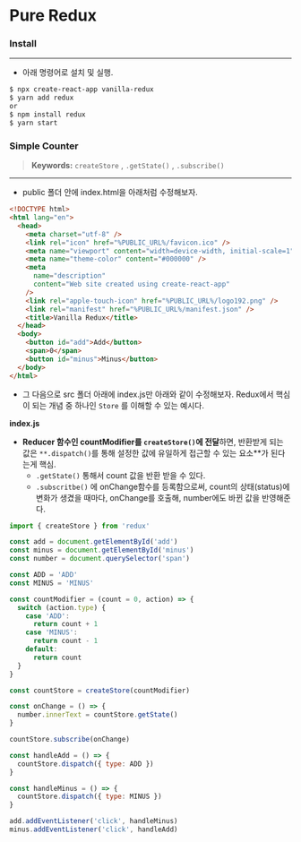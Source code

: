 # Pure Redux

### Install

---

- 아래 명령어로 설치 및 실행.

```bash
$ npx create-react-app vanilla-redux
$ yarn add redux
or
$ npm install redux
$ yarn start
```

### Simple Counter

> **Keywords:** `createStore` , `.getState()` , `.subscribe()`

---

- public 폴더 안에 index.html을 아래처럼 수정해보자.

```html
<!DOCTYPE html>
<html lang="en">
  <head>
    <meta charset="utf-8" />
    <link rel="icon" href="%PUBLIC_URL%/favicon.ico" />
    <meta name="viewport" content="width=device-width, initial-scale=1" />
    <meta name="theme-color" content="#000000" />
    <meta
      name="description"
      content="Web site created using create-react-app"
    />
    <link rel="apple-touch-icon" href="%PUBLIC_URL%/logo192.png" />
    <link rel="manifest" href="%PUBLIC_URL%/manifest.json" />
    <title>Vanilla Redux</title>
  </head>
  <body>
    <button id="add">Add</button>
    <span>0</span>
    <button id="minus">Minus</button>
  </body>
</html>
```

- 그 다음으로 src 폴더 아래에 index.js만 아래와 같이 수정해보자. Redux에서 핵심이 되는 개념 중 하나인 `Store` 를 이해할 수 있는 예시다.

**index.js**

- **Reducer 함수인 countModifier를 `createStore()`에 전달**하면, 반환받게 되는 값은 `**.dispatch()`를 통해 설정한 값에 유일하게 접근할 수 있는 요소\*\*가 된다는게 핵심.
  - `.getState()` 통해서 count 값을 반환 받을 수 있다.
  - `.subscritbe()` 에 onChange함수를 등록함으로써, count의 상태(status)에 변화가 생겼을 때마다, onChange를 호출해, number에도 바뀐 값을 반영해준다.

```jsx
import { createStore } from 'redux'

const add = document.getElementById('add')
const minus = document.getElementById('minus')
const number = document.querySelector('span')

const ADD = 'ADD'
const MINUS = 'MINUS'

const countModifier = (count = 0, action) => {
  switch (action.type) {
    case 'ADD':
      return count + 1
    case 'MINUS':
      return count - 1
    default:
      return count
  }
}

const countStore = createStore(countModifier)

const onChange = () => {
  number.innerText = countStore.getState()
}

countStore.subscribe(onChange)

const handleAdd = () => {
  countStore.dispatch({ type: ADD })
}

const handleMinus = () => {
  countStore.dispatch({ type: MINUS })
}

add.addEventListener('click', handleMinus)
minus.addEventListener('click', handleAdd)
```

